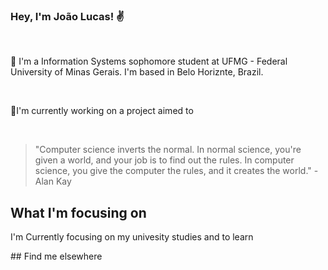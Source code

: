 ### Hey, I'm João Lucas! :v:
<br>
<p>🌱 I'm a Information Systems sophomore student at UFMG - Federal University of Minas Gerais. I'm based in Belo Horiznte, Brazil.</p>
<br>
<p>🔭I'm currently working on a project aimed to </p>
<br>

><p>"Computer science inverts the normal. In normal science, you're given a world, and your job is to find out the rules. In computer science, you give the computer the rules, and it creates the world." - Alan Kay</p>

## What I'm focusing on
<p>I'm Currently focusing on my univesity studies and to learn  </p>
## Find me elsewhere


<!--
**joaoSantos-bit/joaoSantos-bit** is a ✨ _special_ ✨ repository because its `README.md` (this file) appears on your GitHub profile.


Here are some ideas to get you started:
 
- 🔭 I’m currently working on ...
- 🌱 I’m currently learning ...
- 👯 I’m looking to collaborate on ...
- 🤔 I’m looking for help with ...
- 💬 Ask me about ...
- 📫 How to reach me: ...
- 😄 Pronouns: ...
- ⚡ Fun fact: ...
-->
